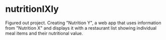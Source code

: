 # nutritionIXly
Figured out project. Creating "Nutrition Y", a web app that uses information from "Nutrition X" and displays it with a restaurant list showing individual meal items and their nutritional value.
